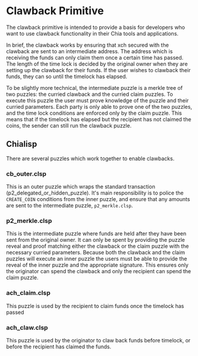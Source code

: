 # Clawback Primitive


The clawback primitive is intended to provide a basis for developers who want to use clawback functionality in their Chia tools and applications.

In brief, the clawback works by ensuring that xch secured with the clawback are sent to an intermediate address. The address which is receiving the funds can only claim them once a certain time has passed. The length of the time lock is decided by the original owner when they are setting up the clawback for their funds. If the user wishes to clawback their funds, they can so until the timelock has elapsed.

To be slightly more technical, the intermediate puzzle is a merkle tree of two puzzles: the curried clawback and the curried claim puzzles. To execute this puzzle the user must prove knowledge of the puzzle and their curried parameters. Each party is only able to prove one of the two puzzles, and the time lock conditions are enforced only by the claim puzzle. This means that if the timelock has elapsed but the recipient has not claimed the coins, the sender can still run the clawback puzzle.


## Chialisp
There are several puzzles which work together to enable clawbacks.

### cb\_outer.clsp
This is an outer puzzle which wraps the standard transaction (p2\_delegated\_or\_hidden\_puzzle). It's main responsibility is to police the `CREATE_COIN` conditions from the inner puzzle, and ensure that any amounts are sent to the intermediate puzzle, `p2_merkle.clsp`.

### p2\_merkle.clsp
This is the intermediate puzzle where funds are held after they have been sent from the original owner. It can only be spent by providing the puzzle reveal and proof matching either the clawback or the claim puzzle with the necessary curried parameters. Because both the clawback and the claim puzzles will execute an inner puzzle the users must be able to provide the reveal of the inner puzzle and the appropriate signature. This ensures only the originator can spend the clawback and only the recipient can spend the claim puzzle.

### ach_claim.clsp
This puzzle is used by the recipient to claim funds once the timelock has passed

### ach_claw.clsp
This puzzle is used by the originator to claw back funds before timelock, or before the recipient has claimed the funds.
